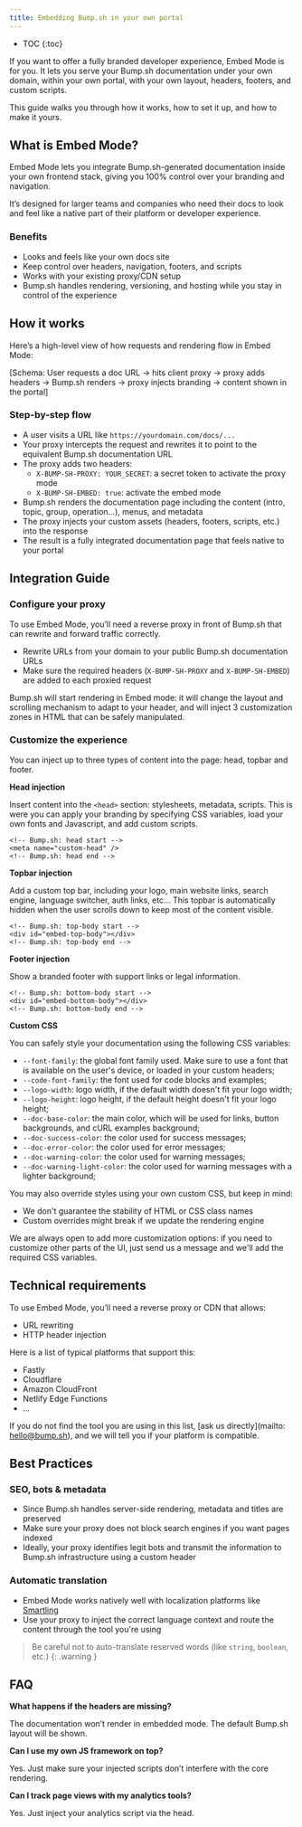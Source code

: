 ```yaml
---
title: Embedding Bump.sh in your own portal
---
```


- TOC
{:toc}

If you want to offer a fully branded developer experience, Embed Mode is for you.
It lets you serve your Bump.sh documentation under your own domain, within your own portal, with your own layout, headers, footers, and custom scripts.

This guide walks you through how it works, how to set it up, and how to make it yours.

## What is Embed Mode?

Embed Mode lets you integrate Bump.sh-generated documentation inside your own frontend stack, giving you 100% control over your branding and navigation.

It’s designed for larger teams and companies who need their docs to look and feel like a native part of their platform or developer experience.

### Benefits

- Looks and feels like your own docs site
- Keep control over headers, navigation, footers, and scripts
- Works with your existing proxy/CDN setup
- Bump.sh handles rendering, versioning, and hosting while you stay in control of the experience

## How it works

Here’s a high-level view of how requests and rendering flow in Embed Mode:

[Schema: User requests a doc URL → hits client proxy → proxy adds headers → Bump.sh renders → proxy injects branding → content shown in the portal]

### Step-by-step flow

- A user visits a URL like `https://yourdomain.com/docs/...`
- Your proxy intercepts the request and rewrites it to point to the equivalent Bump.sh documentation URL
- The proxy adds two headers:
  - `X-BUMP-SH-PROXY: YOUR_SECRET`: a secret token to activate the proxy mode
  - `X-BUMP-SH-EMBED: true`: activate the embed mode
- Bump.sh renders the documentation page including the content (intro, topic, group, operation...), menus, and metadata
- The proxy injects your custom assets (headers, footers, scripts, etc.) into the response
- The result is a fully integrated documentation page that feels native to your portal

## Integration Guide

### Configure your proxy

To use Embed Mode, you’ll need a reverse proxy in front of Bump.sh that can rewrite and forward traffic correctly.

- Rewrite URLs from your domain to your public Bump.sh documentation URLs
- Make sure the required headers (`X-BUMP-SH-PROXY` and `X-BUMP-SH-EMBED`) are added to each proxied request

Bump.sh will start rendering in Embed mode: it will change the layout and scrolling mechanism to adapt to your header, and will inject 3 customization zones in HTML that can be safely manipulated.

### Customize the experience

You can inject up to three types of content into the page: head, topbar and footer.

**Head injection**

Insert content into the `<head>` section: stylesheets, metadata, scripts. This is were you can apply your branding by specifying CSS variables, load your own fonts and Javascript, and add custom scripts.

```
<!-- Bump.sh: head start -->
<meta name="custom-head" />
<!-- Bump.sh: head end -->
```

**Topbar injection**

Add a custom top bar, including your logo, main website links, search engine, language switcher, auth links, etc... This topbar is automatically hidden when the user scrolls down to keep most of the content visible.

```
<!-- Bump.sh: top-body start -->
<div id="embed-top-body"></div>
<!-- Bump.sh: top-body end -->
```
**Footer injection**

Show a branded footer with support links or legal information.

```
<!-- Bump.sh: bottom-body start -->
<div id="embed-bottom-body"></div>
<!-- Bump.sh: bottom-body end -->
```

**Custom CSS**

You can safely style your documentation using the following CSS variables:

- `--font-family`: the global font family used. Make sure to use a font that is available on the user's device, or loaded in your custom headers;
- `--code-font-family`: the font used for code blocks and examples;
- `--logo-width`: logo width, if the default width doesn't fit your logo width;
- `--logo-height`: logo height, if the default height doesn't fit your logo height;
- `--doc-base-color`: the main color, which will be used for links, button backgrounds, and cURL examples background;
- `--doc-success-color`: the color used for success messages;
- `--doc-error-color`: the color used for error messages;
- `--doc-warning-color`: the color used for warning messages;
- `--doc-warning-light-color`: the color used for warning messages with a lighter background;

You may also override styles using your own custom CSS, but keep in mind:

- We don't guarantee the stability of HTML or CSS class names
- Custom overrides might break if we update the rendering engine

We are always open to add more customization options: if you need to customize other parts of the UI, just send us a message and we'll add the required CSS variables.

## Technical requirements

To use Embed Mode, you’ll need a reverse proxy or CDN that allows:

- URL rewriting
- HTTP header injection

Here is a list of typical platforms that support this:

- Fastly
- Cloudflare
- Amazon CloudFront
- Netlify Edge Functions
- ...

If you do not find the tool you are using in this list, [ask us directly](mailto: hello@bump.sh), and we will tell you if your platform is compatible.

## Best Practices

### SEO, bots & metadata

- Since Bump.sh handles server-side rendering, metadata and titles are preserved
- Make sure your proxy does not block search engines if you want pages indexed
- Ideally, your proxy identifies legit bots and transmit the information to Bump.sh infrastructure using a custom header

### Automatic translation

- Embed Mode works natively well with localization platforms like [Smartling](https://smartling.com/)
- Use your proxy to inject the correct language context and route the content through the tool you're using

> Be careful not to auto-translate reserved words (like `string`, `boolean`, etc.)
{: .warning }

## FAQ

**What happens if the headers are missing?**

The documentation won’t render in embedded mode. The default Bump.sh layout will be shown.

**Can I use my own JS framework on top?**

Yes. Just make sure your injected scripts don’t interfere with the core rendering.

**Can I track page views with my analytics tools?**

Yes. Just inject your analytics script via the head.
